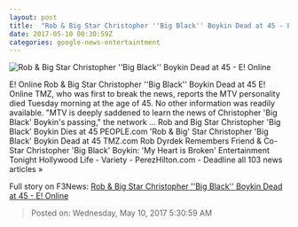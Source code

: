 ```yaml
---
layout: post
title:  "Rob & Big Star Christopher ''Big Black'' Boykin Dead at 45 - E! Online"
date: 2017-05-10 00:30:59Z
categories: google-news-entertaintment
---
```


![Rob & Big Star Christopher ''Big Black'' Boykin Dead at 45 - E! Online](http://akns-images.eonline.com/eol_images/Entire_Site/201749/rs_600x600-170509165556-600-christopher-boykin.jpg?downsize=450:*&crop=450:350;left,top)

E! Online Rob & Big Star Christopher ''Big Black'' Boykin Dead at 45 E! Online TMZ, who was first to break the news, reports the MTV personality died Tuesday morning at the age of 45. No other information was readily available. "MTV is deeply saddened to learn the news of Christopher 'Big Black' Boykin's passing," the network ... Rob and Big Star Christopher 'Big Black' Boykin Dies at 45 PEOPLE.com 'Rob & Big' Star Christopher 'Big Black' Boykin Dead at 45 TMZ.com Rob Dyrdek Remembers Friend & Co-Star Christopher 'Big Black' Boykin: 'My Heart is Broken' Entertainment Tonight Hollywood Life - Variety - PerezHilton.com - Deadline all 103 news articles »


Full story on F3News: [Rob & Big Star Christopher ''Big Black'' Boykin Dead at 45 - E! Online](http://www.f3nws.com/n/sKJDZC)

> Posted on: Wednesday, May 10, 2017 5:30:59 AM
